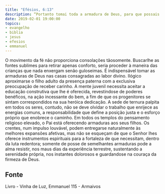 ```yaml
---
title: "Efésios, 6:13"
description: “Portanto tomai toda a armadura de Deus, para que possais resistir no dia mau e, havendo feito tudo, ficar firmes.” Paulo (Efésios, 6:13)
date: 2019-02-01 19:00:00
topics: 
- evangelho
- biblia
- jesus
- efesios
- emmanuel
---
```



O movimento da fé não proporciona consolações tão­somente.
Buscar­lhe as fontes sublimes para retirar apenas conforto, seria proceder à
maneira das crianças que nada enxergam senão guloseimas.
É indispensável tomar as armaduras de Deus nas casas consagradas ao labor
divino.
Ilógico aproximar­se o filho adulto da presença paterna com a exclusiva
preocupação de receber carinho. A mente juvenil necessita aceitar a educação
construtiva que lhe é oferecida, revestindo­se de poderes benéficos, na ação
incessante do bem, a fim de que os progenitores se sintam correspondidos na sua
heróica dedicação.
A sede de ternura palpita em todos os seres, contudo, não se deve olvidar o
trabalho que enrijece as energias comuns, a responsabilidade que define a posição
justa e o esforço próprio que enobrece o caminho.
Em todos os templos do pensamento religioso elevado, o Pai está
oferecendo armaduras aos seus filhos.
Os crentes, num impulso louvável, podem entregar­se naturalmente às
melhores expansões afetivas, mas não se esqueçam de que o Senhor lhes oferece
instrumentos espirituais para a fortaleza de que necessitam, dentro da luta redentora;
somente de posse de semelhantes armaduras pode a alma resistir, nos maus dias da
experiência terrestre, sustentando a serenidade própria, nos instantes dolorosos e
guardando­se na couraça da firmeza de Deus.




## Fonte
Livro - Vinha de Luz, Emmanuel
115 - Armai­vos
